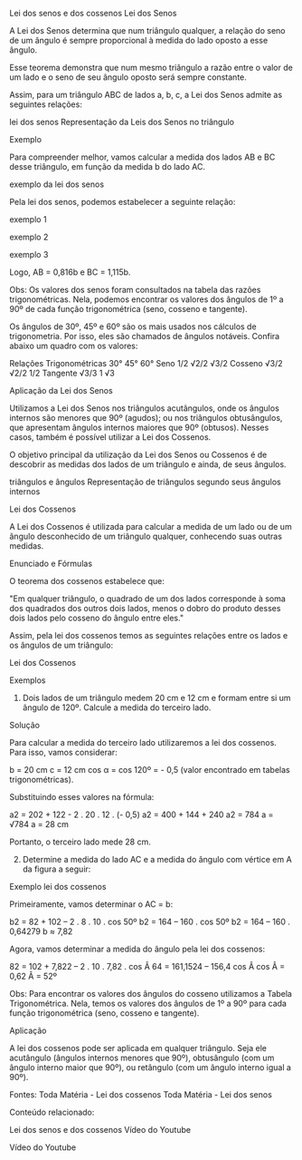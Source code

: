 Lei dos senos e dos cossenos
Lei dos Senos

A Lei dos Senos determina que num triângulo qualquer, a relação do seno de um ângulo é sempre proporcional à medida do lado oposto a esse ângulo.

Esse teorema demonstra que num mesmo triângulo a razão entre o valor de um lado e o seno de seu ângulo oposto será sempre constante.

Assim, para um triângulo ABC de lados a, b, c, a Lei dos Senos admite as seguintes relações:

lei dos senos
Representação da Leis dos Senos no triângulo

Exemplo

Para compreender melhor, vamos calcular a medida dos lados AB e BC desse triângulo, em função da medida b do lado AC.

exemplo da lei dos senos

Pela lei dos senos, podemos estabelecer a seguinte relação:

exemplo 1

exemplo 2

exemplo 3

Logo, AB = 0,816b e BC = 1,115b.

Obs: Os valores dos senos foram consultados na tabela das razões trigonométricas. Nela, podemos encontrar os valores dos ângulos de 1º a 90º de cada função trigonométrica (seno, cosseno e tangente).

Os ângulos de 30º, 45º e 60º são os mais usados nos cálculos de trigonometria. Por isso, eles são chamados de ângulos notáveis. Confira abaixo um quadro com os valores:

Relações Trigonométricas	30°	45°	60°
Seno	1/2	√2/2	√3/2
Cosseno	√3/2	√2/2	1/2
Tangente	√3/3	1	√3

Aplicação da Lei dos Senos

Utilizamos a Lei dos Senos nos triângulos acutângulos, onde os ângulos internos são menores que 90º (agudos); ou nos triângulos obtusângulos, que apresentam ângulos internos maiores que 90º (obtusos). Nesses casos, também é possível utilizar a Lei dos Cossenos.

O objetivo principal da utilização da Lei dos Senos ou Cossenos é de descobrir as medidas dos lados de um triângulo e ainda, de seus ângulos.

triângulos e ângulos
Representação de triângulos segundo seus ângulos internos

﻿Lei dos Cossenos

A Lei dos Cossenos é utilizada para calcular a medida de um lado ou de um ângulo desconhecido de um triângulo qualquer, conhecendo suas outras medidas.

Enunciado e Fórmulas

O teorema dos cossenos estabelece que:

"Em qualquer triângulo, o quadrado de um dos lados corresponde à soma dos quadrados dos outros dois lados, menos o dobro do produto desses dois lados pelo cosseno do ângulo entre eles."

Assim, pela lei dos cossenos temos as seguintes relações entre os lados e os ângulos de um triângulo:

Lei dos Cossenos

Exemplos

1. Dois lados de um triângulo medem 20 cm e 12 cm e formam entre si um ângulo de 120º. Calcule a medida do terceiro lado.

Solução

Para calcular a medida do terceiro lado utilizaremos a lei dos cossenos. Para isso, vamos considerar:

b = 20 cm
c = 12 cm
cos α = cos 120º = - 0,5 (valor encontrado em tabelas trigonométricas).

Substituindo esses valores na fórmula:

a2 = 202 + 122 - 2 . 20 . 12 . (- 0,5)
a2 = 400 + 144 + 240
a2 = 784
a = √784
a = 28 cm

Portanto, o terceiro lado mede 28 cm.

2. Determine a medida do lado AC e a medida do ângulo com vértice em A da figura a seguir:

Exemplo lei dos cossenos

Primeiramente, vamos determinar o AC = b:

b2 = 82 + 102 – 2 . 8 . 10 . cos 50º
b2 = 164 – 160 . cos 50º
b2 = 164 – 160 . 0,64279
b ≈ 7,82

Agora, vamos determinar a medida do ângulo pela lei dos cossenos:

82 = 102 + 7,822 – 2 . 10 . 7,82 . cos Â
64 = 161,1524 – 156,4 cos Â
cos Â = 0,62
Â = 52º

Obs: Para encontrar os valores dos ângulos do cosseno utilizamos a Tabela Trigonométrica. Nela, temos os valores dos ângulos de 1º a 90º para cada função trigonométrica (seno, cosseno e tangente).

Aplicação

A lei dos cossenos pode ser aplicada em qualquer triângulo. Seja ele acutângulo (ângulos internos menores que 90º), obtusângulo (com um ângulo interno maior que 90º), ou retângulo (com um ângulo interno igual a 90º).

Fontes:
Toda Matéria - Lei dos cossenos
Toda Matéria - Lei dos senos

Conteúdo relacionado:

Lei dos senos e dos cossenos
Vídeo do Youtube

Vídeo do Youtube